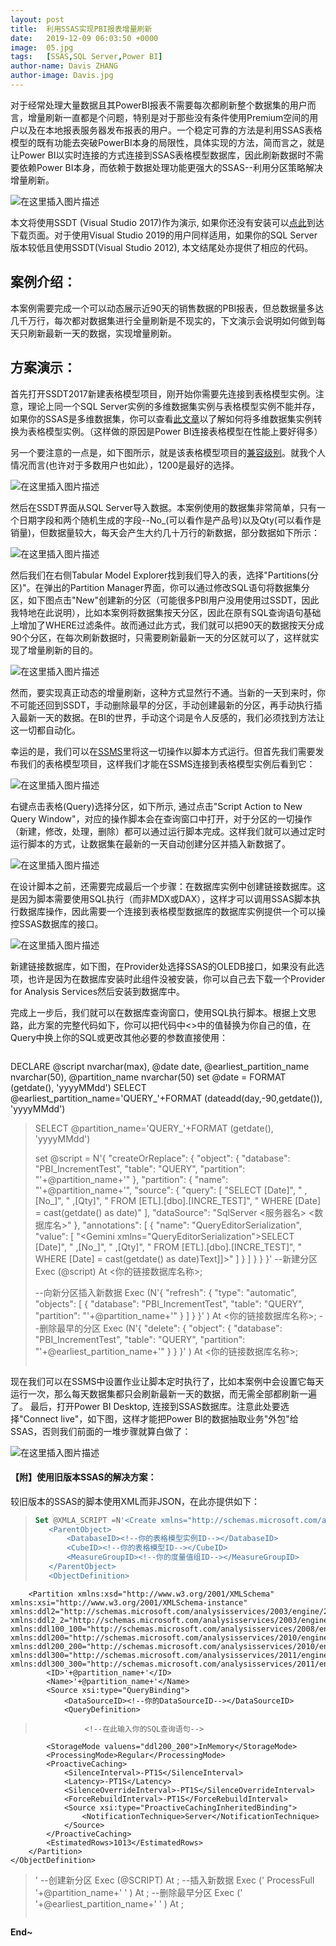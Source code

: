 ```yaml
---
layout: post
title:  利用SSAS实现PBI报表增量刷新
date:   2019-12-09 06:03:50 +0000
image:  05.jpg
tags:   [SSAS,SQL Server,Power BI]
author-name: Davis ZHANG
author-image: Davis.jpg
---
```


对于经常处理大量数据且其PowerBI报表不需要每次都刷新整个数据集的用户而言，增量刷新一直都是个问题，特别是对于那些没有条件使用Premium空间的用户以及在本地报表服务器发布报表的用户。一个稳定可靠的方法是利用SSAS表格模型的既有功能去突破PowerBI本身的局限性，具体实现的方法，简而言之，就是让Power BI以实时连接的方式连接到SSAS表格模型数据库，因此刷新数据时不需要依赖Power BI本身，而依赖于数据处理功能更强大的SSAS--利用分区策略解决增量刷新。

![在这里插入图片描述](https://img-blog.csdnimg.cn/20191209191718854.png?x-oss-process=image/watermark,type_ZmFuZ3poZW5naGVpdGk,shadow_10,text_d3d3LmQtYmkudGVjaA==,size_16,color_FFFFFF,t_70)

本文将使用SSDT (Visual Studio 2017)作为演示, 如果你还没有安装可以[点此](https://docs.microsoft.com/en-us/sql/ssdt/download-sql-server-data-tools-ssdt?view=sql-server-2017#ssdt-for-vs-2017-standalone-installer)到达下载页面。对于使用Visual Studio 2019的用户同样适用，如果你的SQL Server版本较低且使用SSDT(Visual Studio 2012), 本文结尾处亦提供了相应的代码。

## 案例介绍：

本案例需要完成一个可以动态展示近90天的销售数据的PBI报表，但总数据量多达几千万行，每次都对数据集进行全量刷新是不现实的，下文演示会说明如何做到每天只刷新最新一天的数据，实现增量刷新。

## 方案演示：

首先打开SSDT2017新建表格模型项目，刚开始你需要先连接到表格模型实例。注意，理论上同一个SQL Server实例的多维数据集实例与表格模型实例不能并存，如果你的SSAS是多维数据集，你可以查看[此文章](https://www.sqlservercentral.com/articles/how-to-change-an-analysis-services-instance-to-tabular-mode)以了解如何将多维数据集实例转换为表格模型实例。（这样做的原因是Power BI连接表格模型在性能上要好得多）

另一个要注意的一点是，如下图所示，就是该表格模型项目的[兼容级别](https://docs.microsoft.com/zh-cn/analysis-services/tabular-models/compatibility-level-for-tabular-models-in-analysis-services?redirectedfrom=MSDN&view=sql-server-ver15)。就我个人情况而言(也许对于多数用户也如此），1200是最好的选择。

![在这里插入图片描述](https://img-blog.csdnimg.cn/20191209191738774.png?x-oss-process=image/watermark,type_ZmFuZ3poZW5naGVpdGk,shadow_10,text_d3d3LmQtYmkudGVjaA==,size_16,color_FFFFFF,t_70)

然后在SSDT界面从SQL Server导入数据。本案例使用的数据集非常简单，只有一个日期字段和两个随机生成的字段--No_(可以看作是产品号)以及Qty(可以看作是销量)，但数据量较大，每天会产生大约几十万行的新数据，部分数据如下所示：

![在这里插入图片描述](https://img-blog.csdnimg.cn/20191209191745520.png)

然后我们在右侧Tabular Model Explorer找到我们导入的表，选择"Partitions(分区)"。在弹出的Partition Manager界面，你可以通过修改SQL语句将数据集分区，如下图点击"New"创建新的分区（可能很多PBI用户没用使用过SSDT，因此我特地在此说明），比如本案例将数据集按天分区，因此在原有SQL查询语句基础上增加了WHERE过滤条件。故而通过此方式，我们就可以把90天的数据按天分成90个分区，在每次刷新数据时，只需要刷新最新一天的分区就可以了，这样就实现了增量刷新的目的。

![在这里插入图片描述](https://img-blog.csdnimg.cn/20191209191758748.png?x-oss-process=image/watermark,type_ZmFuZ3poZW5naGVpdGk,shadow_10,text_d3d3LmQtYmkudGVjaA==,size_16,color_FFFFFF,t_70)

然而，要实现真正动态的增量刷新，这种方式显然行不通。当新的一天到来时，你不可能还回到SSDT，手动删除最早的分区，手动创建最新的分区，再手动执行插入最新一天的数据。在BI的世界，手动这个词是令人反感的，我们必须找到方法让这一切都自动化。

幸运的是，我们可以在[SSMS](https://docs.microsoft.com/zh-cn/sql/ssms/sql-server-management-studio-ssms?view=sql-server-ver15)里将这一切操作以脚本方式运行。但首先我们需要发布我们的表格模型项目，这样我们才能在SSMS连接到表格模型实例后看到它：

![在这里插入图片描述](https://img-blog.csdnimg.cn/20191209191804483.png?x-oss-process=image/watermark,type_ZmFuZ3poZW5naGVpdGk,shadow_10,text_d3d3LmQtYmkudGVjaA==,size_16,color_FFFFFF,t_70)

右键点击表格(Query)选择分区，如下所示,  通过点击"Script Action to New Query Window"，对应的操作脚本会在查询窗口中打开，对于分区的一切操作（新建，修改，处理，删除）都可以通过运行脚本完成。这样我们就可以通过定时运行脚本的方式，让数据集在最新的一天自动创建分区并插入新数据了。

![在这里插入图片描述](https://img-blog.csdnimg.cn/20191209191814345.png?x-oss-process=image/watermark,type_ZmFuZ3poZW5naGVpdGk,shadow_10,text_d3d3LmQtYmkudGVjaA==,size_16,color_FFFFFF,t_70)

在设计脚本之前，还需要完成最后一个步骤：在数据库实例中创建链接数据库。这是因为脚本需要使用SQL执行（而非MDX或DAX），这样才可以调用SSAS脚本执行数据库操作，因此需要一个连接到表格模型数据库的数据库实例提供一个可以操控SSAS数据库的接口。

![在这里插入图片描述](https://img-blog.csdnimg.cn/20191209191820742.png?x-oss-process=image/watermark,type_ZmFuZ3poZW5naGVpdGk,shadow_10,text_d3d3LmQtYmkudGVjaA==,size_16,color_FFFFFF,t_70)

新建链接数据库，如下图，在Provider处选择SSAS的OLEDB接口，如果没有此选项，也许是因为在数据库安装时此组件没被安装，你可以自己去下载一个Provider for Analysis Services然后安装到数据库中。

完成上一步后，我们就可以在数据库查询窗口，使用SQL执行脚本。根据上文思路，此方案的完整代码如下，你可以把代码中<>中的值替换为你自己的值，在Query中换上你的SQL或更改其他必要的参数直接使用：

>```SQL
DECLARE @script nvarchar(max), @date date, @earliest_partition_name nvarchar(50), @partition_name nvarchar(50)
set @date = FORMAT (getdate(), 'yyyyMMdd')
SELECT @earliest_partition_name='QUERY_'+FORMAT (dateadd(day,-90,getdate()), 'yyyyMMdd')
>SELECT @partition_name='QUERY_'+FORMAT (getdate(), 'yyyyMMdd')
>
>set @script = N'{
  "createOrReplace": {
    "object": {
      "database": "PBI_IncrementTest",
      "table": "QUERY",
      "partition": "'+@partition_name+'"
    },
    "partition": {
      "name": "'+@partition_name+'",
      "source": {
        "query": [
          "SELECT [Date]",
          "      ,[No_]",
          "      ,[Qty]",
          "  FROM [ETL].[dbo].[INCRE_TEST]",
          " WHERE [Date] = cast(getdate() as date)"
        ],
        "dataSource": "SqlServer <服务器名> <数据库名>"
      },
      "annotations": [
        {
          "name": "QueryEditorSerialization",
          "value": [
            "<?xml version=\"1.0\" encoding=\"UTF-16\"?><Gemini xmlns=\"QueryEditorSerialization\"><AnnotationContent><![CDATA[<RSQueryCommandText>SELECT [Date]",
            "      ,[No_]",
            "      ,[Qty]",
            "  FROM [ETL].[dbo].[INCRE_TEST]",
            " WHERE [Date] = cast(getdate() as date)</RSQueryCommandText><RSQueryCommandType>Text</RSQueryCommandType><RSQueryDesignState></RSQueryDesignState>]]></AnnotationContent></Gemini>"
          ]
        }
      ]
    }
  }
>}'
>--新建分区
>Exec (@script) At <你的链接数据库名称>;
>
>--向新分区插入新数据
>Exec 
(N'{
  "refresh": {
    "type": "automatic",
    "objects": [
      {
        "database": "PBI_IncrementTest",
        "table": "QUERY",
        "partition": "'+@partition_name+'"
      }
    ]
  }
}'
>) At <你的链接数据库名称>;
>--删除最早的分区
>Exec
(N'{
  "delete": {
    "object": {
      "database": "PBI_IncrementTest",
      "table": "QUERY",
      "partition": "'+@earliest_partition_name+'"
    }
  }
}'
) At <你的链接数据库名称>;
>```

现在我们可以在SSMS中设置作业让脚本定时执行了，比如本案例中会设置它每天运行一次，那么每天数据集都只会刷新最新一天的数据，而无需全部都刷新一遍了。
最后，打开Power BI Desktop, 连接到SSAS数据库。注意此处要选择"Connect live"，如下图，这样才能把Power BI的数据抽取业务"外包"给SSAS，否则我们前面的一堆步骤就算白做了：

![在这里插入图片描述](https://img-blog.csdnimg.cn/20191209191836615.png?x-oss-process=image/watermark,type_ZmFuZ3poZW5naGVpdGk,shadow_10,text_d3d3LmQtYmkudGVjaA==,size_16,color_FFFFFF,t_70)


#### 【附】使用旧版本SSAS的解决方案：

较旧版本的SSAS的脚本使用XML而非JSON，在此亦提供如下：

>```SQL
>Set @XMLA_SCRIPT =N'<Create xmlns="http://schemas.microsoft.com/analysisservices/2003/engine">
>    <ParentObject>
>        <DatabaseID><!--你的表格模型实例ID--></DatabaseID>
>        <CubeID><!--你的表格模型ID--></CubeID>
>        <MeasureGroupID><!--你的度量值组ID--></MeasureGroupID>
>    </ParentObject>
>    <ObjectDefinition>
        <Partition xmlns:xsd="http://www.w3.org/2001/XMLSchema" xmlns:xsi="http://www.w3.org/2001/XMLSchema-instance" xmlns:ddl2="http://schemas.microsoft.com/analysisservices/2003/engine/2" xmlns:ddl2_2="http://schemas.microsoft.com/analysisservices/2003/engine/2/2" xmlns:ddl100_100="http://schemas.microsoft.com/analysisservices/2008/engine/100/100" xmlns:ddl200="http://schemas.microsoft.com/analysisservices/2010/engine/200" xmlns:ddl200_200="http://schemas.microsoft.com/analysisservices/2010/engine/200/200" xmlns:ddl300="http://schemas.microsoft.com/analysisservices/2011/engine/300" xmlns:ddl300_300="http://schemas.microsoft.com/analysisservices/2011/engine/300/300">
            <ID>'+@partition_name+'</ID>
            <Name>'+@partition_name+'</Name>
            <Source xsi:type="QueryBinding">
                <DataSourceID><!--你的DataSourceID--></DataSourceID>
                <QueryDefinition>
>                <!--在此输入你的SQL查询语句-->
>	</QueryDefinition>
>            </Source>
            <StorageMode valuens="ddl200_200">InMemory</StorageMode>
            <ProcessingMode>Regular</ProcessingMode>
            <ProactiveCaching>
                <SilenceInterval>-PT1S</SilenceInterval>
                <Latency>-PT1S</Latency>
                <SilenceOverrideInterval>-PT1S</SilenceOverrideInterval>
                <ForceRebuildInterval>-PT1S</ForceRebuildInterval>
                <Source xsi:type="ProactiveCachingInheritedBinding">
                    <NotificationTechnique>Server</NotificationTechnique>
                </Source>
            </ProactiveCaching>
            <EstimatedRows>1013</EstimatedRows>        
        </Partition>
    </ObjectDefinition>
></Create>'
>--创建新分区
>Exec (@SCRIPT) At <!--你的链接数据库名称-->;
>--插入新数据
>Exec ('
><Process xmlns="http://schemas.microsoft.com/analysisservices/2003/engine">
>  <Type>ProcessFull</Type>
>  <Object>
>    <DatabaseID><!--你的表格模型实例ID--></DatabaseID>
>    <CubeID><!--你的表格模型ID--></CubeID>
>    <MeasureGroupID><!--你的度量值组ID--></MeasureGroupID>
>    <PartitionID>'+@partition_name+'</PartitionID>
>  </Object>
></Process>'
>) At <!--你的链接数据库名称-->;
>--删除最早分区
>Exec ('
><Delete xmlns="http://schemas.microsoft.com/analysisservices/2003/engine">
>  <Object>
>    <DatabaseID><!--你的表格模型实例ID--></DatabaseID>
>    <CubeID><!--你的表格模型ID--></CubeID>
>    <MeasureGroupID><!--你的度量值组ID--></MeasureGroupID>
>    <PartitionID>'+@earliest_partition_name+'</PartitionID>
>  </Object>
></Delete>'
>) At <!--你的链接数据库名称-->;
>```

**End~**